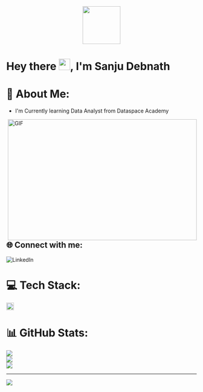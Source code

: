 <div id="header" align="center">
  <img src="https://media.giphy.com/media/M9gbBd9nbDrOTu1Mqx/giphy.gif" width="100"/>
</div>
<h1>
  Hey there
  <img src="https://media.giphy.com/media/hvRJCLFzcasrR4ia7z/giphy.gif" width="30px"/>,
  I'm Sanju Debnath
</h1>

# 💫 About Me:
- I'm Currently learning Data Analyst from Dataspace Academy
<img align="right" alt="GIF" src="https://i.gifer.com/75ez.gif raw=true" width="500" height="320" />

## 🌐 Connect with me:
![LinkedIn](https://img.shields.io/badge/LinkedIn-%230077B5.svg?logo=linkedin&logoColor=white)

# 💻 Tech Stack:
<code><img height="20" src="![image](https://github.com/Sanjudebnath123/Sanjudebnath123/assets/147431378/60a69eb7-ebb0-43d6-a24d-b0f428ba3c14)
"></code>

# 📊 GitHub Stats:
![](https://github-readme-stats.vercel.app/api?username=Sanjudebnath123&theme=dark&hide_border=false&include_all_commits=false&count_private=false)<br/>
![](https://github-readme-streak-stats.herokuapp.com/?user=Sanjudebnath123&theme=dark&hide_border=false)<br/>
![](https://github-readme-stats.vercel.app/api/top-langs/?username=Sanjudebnath123&theme=dark&hide_border=false&include_all_commits=false&count_private=false&layout=compact)

---
[![](https://visitcount.itsvg.in/api?id=Sanjudebnath123&icon=0&color=0)](https://visitcount.itsvg.in)

